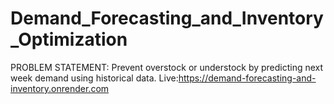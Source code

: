 # Demand_Forecasting_and_Inventory_Optimization
PROBLEM STATEMENT: Prevent overstock or understock by predicting next week demand using historical data.
Live:https://demand-forecasting-and-inventory.onrender.com

